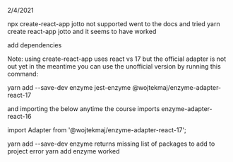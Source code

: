 2/4/2021

npx create-react-app jotto not supported
went to the docs and tried 
  yarn create react-app jotto and it seems to have worked

add dependencies

Note: using create-react-app uses react vs 17 but the official adapter is not out yet
in the meantime you can use the unofficial version by running this command:

yarn add --save-dev enzyme jest-enzyme @wojtekmaj/enzyme-adapter-react-17

and importing the below anytime the course imports enzyme-adapter-react-16

import Adapter from '@wojtekmaj/enzyme-adapter-react-17';

yarn add --save-dev enzyme returns missing list of packages to add to project error
yarn add enzyme worked 


